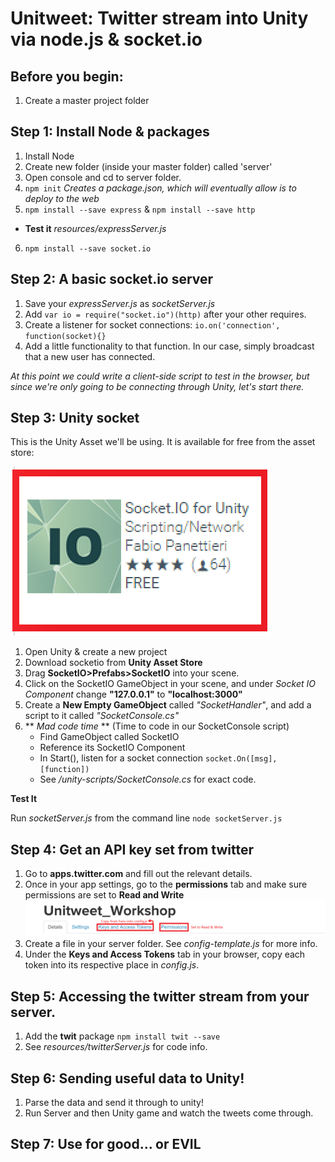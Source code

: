 # Unitweet: Twitter stream into Unity via node.js & socket.io

## Before you begin:

1. Create a master project folder

## Step 1: Install Node & packages

1. Install Node
2. Create new folder (inside your master folder) called 'server'
3. Open console and cd to server folder.
4. `npm init` *Creates a package.json, which will eventually allow is to deploy to the web*
5. `npm install --save express` & `npm install --save http`
  * **Test it** *resources/expressServer.js*
6. `npm install --save socket.io`

## Step 2: A basic socket.io server

1. Save your *expressServer.js* as *socketServer.js*
2. Add `var io = require("socket.io")(http)` after your other requires.
3. Create a listener for socket connections: `io.on('connection', function(socket){}`
4. Add a little functionality to that function. In our case, simply broadcast that a new user has connected.

*At this point we could write a client-side script to test in the browser, but since we're only going to be connecting through Unity, let's start there.*

## Step 3: Unity socket

This is the Unity Asset we'll be using. It is available for free from the asset store:

![Asset Store](img/assetstoresml.png?raw=true)

1. Open Unity & create a new project
2. Download socketio from **Unity Asset Store**
3. Drag **SocketIO>Prefabs>SocketIO** into your scene.
4. Click on the SocketIO GameObject in your scene, and under *Socket IO Component* change **"127.0.0.1"** to **"localhost:3000"**
5. Create a **New Empty GameObject** called *"SocketHandler"*, and add a script to it called *"SocketConsole.cs"*
6. ** *Mad code time* ** (Time to code in our SocketConsole script)
    * Find GameObject called SocketIO
    * Reference its SocketIO Component
    * In Start(), listen for a socket connection `socket.On([msg], [function])`
    * See */unity-scripts/SocketConsole.cs* for exact code.

**Test It**

Run *socketServer.js* from the command line `node socketServer.js`

## Step 4: Get an API key set from twitter

1. Go to **apps.twitter.com** and fill out the relevant details.
2. Once in your app settings, go to the **permissions** tab and make sure permissions are set to **Read and Write**
![twitter](img/twitterapi.png?raw=true)
3. Create a file in your server folder. See *config-template.js* for more info.
4. Under the **Keys and Access Tokens** tab in your browser, copy each token into its respective place in *config.js*.

## Step 5: Accessing the twitter stream from your server.

1. Add the **twit** package `npm install twit --save`
2. See *resources/twitterServer.js* for code info.

## Step 6: Sending useful data to Unity!

1. Parse the data and send it through to unity!
2. Run Server and then Unity game and watch the tweets come through.

## Step 7: Use for good... or EVIL
